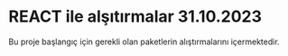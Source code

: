 # REACT ile alşıtırmalar 31.10.2023


Bu proje başlangıç için gerekli olan paketlerin alıştırmalarını içermektedir.
